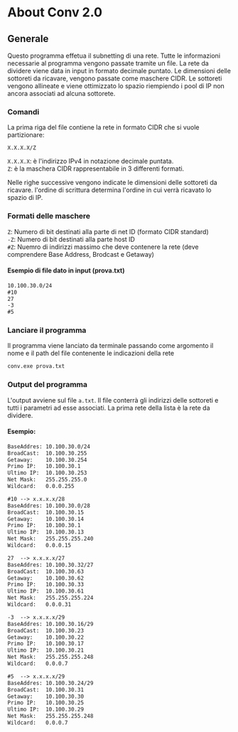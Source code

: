 About Conv 2.0
==========

## Generale
Questo programma effetua il subnetting di una rete.
Tutte le informazioni necessarie al programma vengono passate tramite un file.
La rete da dividere viene data in input in formato decimale puntato.
Le dimensioni delle sottoreti da ricavare, vengono passate come maschere CIDR.
Le sottoreti vengono allineate e viene ottimizzato lo spazio riempiendo i pool di IP non ancora associati ad alcuna sottorete.

### Comandi
La prima riga del file contiene la rete in formato CIDR che si vuole partizionare:
<p><code>X.X.X.X/Z</code></p>
<p>
    <code>X.X.X.X</code>: è l'indirizzo IPv4 in notazione decimale puntata.
    <br><code>Z</code>: è la maschera CIDR rappresentabile in 3 differenti formati.
</p>
Nelle righe successive vengono indicate le dimensioni delle sottoreti da ricavare. l'ordine di scrittura determina l'ordine in cui verrà ricavato lo spazio di IP.

### Formati delle maschere
<code>Z</code>: Numero di bit destinati alla parte di net ID (formato CIDR standard)
<br><code>-Z</code>: Numero di bit destinati alla parte host ID
<br><code>#Z</code>: Nuemro di indirizzi massimo che deve contenere la rete (deve comprendere Base Address, Brodcast e Getaway)

#### Esempio di file dato in input (prova.txt)
```txt
10.100.30.0/24
#10
27
-3
#5
```

### Lanciare il programma
Il programma viene lanciato  da terminale passando come argomento il nome e il path del file contenente le indicazioni della rete
```cmd
conv.exe prova.txt
```

### Output del programma
L'output avviene sul file <code>a.txt</code>. Il file conterrà gli indirizzi delle sottoreti e tutti i parametri ad esse associati. La prima rete della lista è la rete da dividere.

#### Esempio:
```txt
BaseAddres:	10.100.30.0/24
BroadCast:	10.100.30.255
Getaway:	10.100.30.254
Primo IP:	10.100.30.1
Ultimo IP:	10.100.30.253
Net Mask:	255.255.255.0
Wildcard:	0.0.0.255

#10	--> x.x.x.x/28
BaseAddres:	10.100.30.0/28
BroadCast:	10.100.30.15
Getaway:	10.100.30.14
Primo IP:	10.100.30.1
Ultimo IP:	10.100.30.13
Net Mask:	255.255.255.240
Wildcard:	0.0.0.15

27	--> x.x.x.x/27
BaseAddres:	10.100.30.32/27
BroadCast:	10.100.30.63
Getaway:	10.100.30.62
Primo IP:	10.100.30.33
Ultimo IP:	10.100.30.61
Net Mask:	255.255.255.224
Wildcard:	0.0.0.31

-3	--> x.x.x.x/29
BaseAddres:	10.100.30.16/29
BroadCast:	10.100.30.23
Getaway:	10.100.30.22
Primo IP:	10.100.30.17
Ultimo IP:	10.100.30.21
Net Mask:	255.255.255.248
Wildcard:	0.0.0.7

#5	--> x.x.x.x/29
BaseAddres:	10.100.30.24/29
BroadCast:	10.100.30.31
Getaway:	10.100.30.30
Primo IP:	10.100.30.25
Ultimo IP:	10.100.30.29
Net Mask:	255.255.255.248
Wildcard:	0.0.0.7
```
